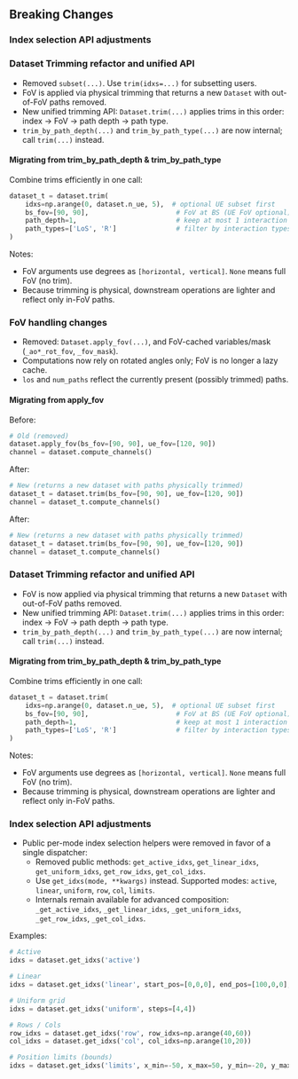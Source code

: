## Breaking Changes

### Index selection API adjustments

### Dataset Trimming refactor and unified API

- Removed `subset(...)`. Use `trim(idxs=...)` for subsetting users.
- FoV is applied via physical trimming that returns a new `Dataset` with out-of-FoV paths removed.
- New unified trimming API: `Dataset.trim(...)` applies trims in this order: index -> FoV -> path depth -> path type.
- `trim_by_path_depth(...)` and `trim_by_path_type(...)` are now internal; call `trim(...)` instead.

#### Migrating from trim_by_path_depth & trim_by_path_type

Combine trims efficiently in one call:

```python
dataset_t = dataset.trim(
    idxs=np.arange(0, dataset.n_ue, 5),  # optional UE subset first
    bs_fov=[90, 90],                      # FoV at BS (UE FoV optional)
    path_depth=1,                         # keep at most 1 interaction
    path_types=['LoS', 'R']               # filter by interaction types
)
```

Notes:
- FoV arguments use degrees as `[horizontal, vertical]`. `None` means full FoV (no trim).
- Because trimming is physical, downstream operations are lighter and reflect only in-FoV paths.

### FoV handling changes

- Removed: `Dataset.apply_fov(...)`, and FoV-cached variables/mask (`_ao*_rot_fov`, `_fov_mask`).
- Computations now rely on rotated angles only; FoV is no longer a lazy cache.
- `los` and `num_paths` reflect the currently present (possibly trimmed) paths.

#### Migrating from apply_fov

Before:

```python
# Old (removed)
dataset.apply_fov(bs_fov=[90, 90], ue_fov=[120, 90])
channel = dataset.compute_channels()
```

After:

```python
# New (returns a new dataset with paths physically trimmed)
dataset_t = dataset.trim(bs_fov=[90, 90], ue_fov=[120, 90])
channel = dataset_t.compute_channels()
```

After:

```python
# New (returns a new dataset with paths physically trimmed)
dataset_t = dataset.trim(bs_fov=[90, 90], ue_fov=[120, 90])
channel = dataset_t.compute_channels()
```

### Dataset Trimming refactor and unified API

- FoV is now applied via physical trimming that returns a new `Dataset` with out-of-FoV paths removed.
- New unified trimming API: `Dataset.trim(...)` applies trims in this order: index -> FoV -> path depth -> path type.
- `trim_by_path_depth(...)` and `trim_by_path_type(...)` are now internal; call `trim(...)` instead.

#### Migrating from trim_by_path_depth & trim_by_path_type

Combine trims efficiently in one call:

```python
dataset_t = dataset.trim(
    idxs=np.arange(0, dataset.n_ue, 5),  # optional UE subset first
    bs_fov=[90, 90],                      # FoV at BS (UE FoV optional)
    path_depth=1,                         # keep at most 1 interaction
    path_types=['LoS', 'R']               # filter by interaction types
)
```

Notes:
- FoV arguments use degrees as `[horizontal, vertical]`. `None` means full FoV (no trim).
- Because trimming is physical, downstream operations are lighter and reflect only in-FoV paths.

### Index selection API adjustments

- Public per-mode index selection helpers were removed in favor of a single dispatcher:
  - Removed public methods: `get_active_idxs`, `get_linear_idxs`, `get_uniform_idxs`, `get_row_idxs`, `get_col_idxs`.
  - Use `get_idxs(mode, **kwargs)` instead. Supported modes: `active`, `linear`, `uniform`, `row`, `col`, `limits`.
  - Internals remain available for advanced composition: `_get_active_idxs`, `_get_linear_idxs`, `_get_uniform_idxs`, `_get_row_idxs`, `_get_col_idxs`.

Examples:

```python
# Active
idxs = dataset.get_idxs('active')

# Linear
idxs = dataset.get_idxs('linear', start_pos=[0,0,0], end_pos=[100,0,0], n_steps=50)

# Uniform grid
idxs = dataset.get_idxs('uniform', steps=[4,4])

# Rows / Cols
row_idxs = dataset.get_idxs('row', row_idxs=np.arange(40,60))
col_idxs = dataset.get_idxs('col', col_idxs=np.arange(10,20))

# Position limits (bounds)
idxs = dataset.get_idxs('limits', x_min=-50, x_max=50, y_min=-20, y_max=20)
```
